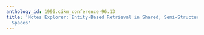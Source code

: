 ```yaml
---
anthology_id: 1996.cikm_conference-96.13
title: 'Notes Explorer: Entity-Based Retrieval in Shared, Semi-Structured Information
  Spaces'
---
```

